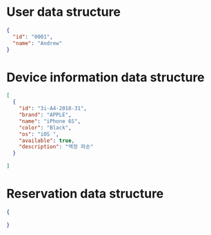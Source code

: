 # User data structure
```json
{
  "id": "0001",
  "name": "Andrew"
}
```

# Device information data structure
```json
[
  {
    "id": "3i-A4-2018-31",
    "brand": "APPLE",
    "name": "iPhone 6S",
    "color": "Black",
    "os": "iOS ",
    "available": true,
    "description": "액정 파손"
  }
  
]
```

# Reservation data structure
```json
{
  
}
```